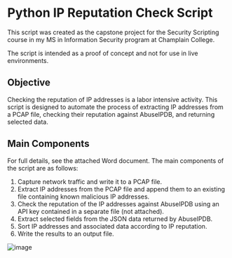 # Python IP Reputation Check Script
This script was created as the capstone project for the Security Scripting course in my MS in Information Security program at Champlain College.

The script is intended as a proof of concept and not for use in live environments.

## Objective
Checking the reputation of IP addresses is a labor intensive activity. This script is designed to automate the process of extracting IP addresses from a PCAP file, checking their reputation against AbuseIPDB, and returning selected data.

## Main Components
For full details, see the attached Word document. The main components of the script are as follows:
1. Capture network traffic and write it to a PCAP file.
2. Extract IP addresses from the PCAP file and append them to an existing file containing known malicious IP addresses.
3. Check the reputation of the IP addresses against AbuseIPDB using an API key contained in a separate file (not attached).
4. Extract selected fields from the JSON data returned by AbuseIPDB.
5. Sort IP addresses and associated data according to IP reputation.
6. Write the results to an output file.

![image](https://github.com/user-attachments/assets/116dabd8-c645-48ba-b12f-c7fc8ef7f8e8)
